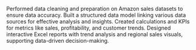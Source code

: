 Performed data cleaning and preparation on Amazon sales datasets to ensure data accuracy.
Built a structured data model linking various data sources for effective analysis and insights.
Created calculations and KPIs for metrics like sales, profitability, and customer trends.
Designed interactive Excel reports with trend analysis and regional sales visuals, supporting data-driven decision-making.
